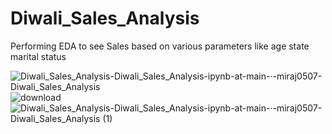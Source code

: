 # Diwali_Sales_Analysis
Performing EDA to see Sales based on various parameters like age state marital status 


![Diwali_Sales_Analysis-Diwali_Sales_Analysis-ipynb-at-main-·-miraj0507-Diwali_Sales_Analysis](https://github.com/miraj0507/Diwali_Sales_Analysis/assets/62544210/d82925a8-edc8-4408-8ff0-8aae0d134cdd)
![download](https://github.com/miraj0507/Diwali_Sales_Analysis/assets/62544210/7749c48e-fb18-46d2-9e09-de78b6e18ebf)
![Diwali_Sales_Analysis-Diwali_Sales_Analysis-ipynb-at-main-·-miraj0507-Diwali_Sales_Analysis (1)](https://github.com/miraj0507/Diwali_Sales_Analysis/assets/62544210/dd32e7e6-b565-42c6-8dbc-cb1284ceca0b)
